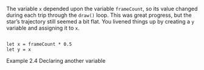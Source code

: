 <p class="main-text small-text">
    The variable <code>x</code> depended upon the variable <code>frameCount</code>, so its value changed during each trip through the <code>draw()</code> loop. This was great progress, but the star’s trajectory still seemed a bit flat. You livened things up by creating a <code>y</code> variable and assigning it to <code>x</code>.
</p>
<pre><code data-trim class="language-javascript">
let x = frameCount * 0.5
let y = x
</code></pre>
<p class="main-text small-text">Example 2.4 Declaring another variable</p>
<script type="text/p5" data-autoplay src="/sketches/chapter-2/multiple-variables.js"></script>
